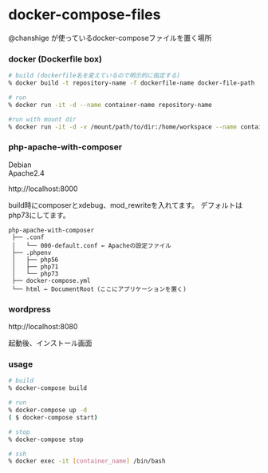 # docker-compose-files
@chanshige が使っているdocker-composeファイルを置く場所 

### docker (Dockerfile box)

```bash
# build (dockerfile名を変えているので明示的に指定する)
% docker build -t repository-name -f dockerfile-name docker-file-path

# run
% docker run -it -d --name container-name repository-name

#run with mount dir
% docker run -it -d -v /mount/path/to/dir:/home/workspace --name container-name repository-name
```

### php-apache-with-composer
Debian  
Apache2.4  

http://localhost:8000  

build時にcomposerとxdebug、mod_rewriteを入れてます。
デフォルトはphp73にしてます。 

```text
php-apache-with-composer
 ├── .conf
 │   └── 000-default.conf ← Apacheの設定ファイル
 ├── .phpenv
 │   ├── php56
 │   ├── php71
 │   └── php73
 ├── docker-compose.yml
 └── html ← DocumentRoot（ここにアプリケーションを置く)
```

### wordpress

http://localhost:8080   

起動後、インストール画面

### usage
```bash
# build
% docker-compose build

# run
% docker-compose up -d
( $ docker-compose start)

# stop
% docker-compose stop

# ssh
% docker exec -it [container_name] /bin/bash
```
